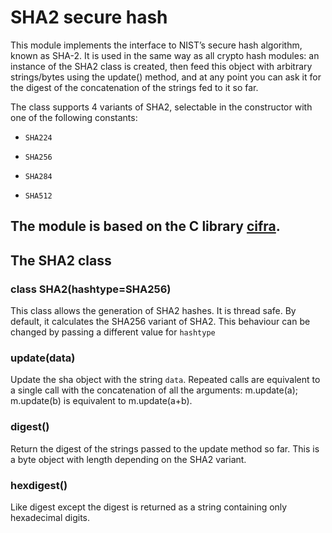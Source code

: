 <!-- module: sha2 -->
# SHA2 secure hash

This module implements the interface to NIST’s secure hash algorithm, known as SHA-2.
It is used in the same way as all crypto hash modules: an instance of the SHA2 class is
created, then feed this object with arbitrary strings/bytes using the update() method, and at any point you can ask it for the digest of the
concatenation of the strings fed to it so far.

The class supports 4 variants of SHA2, selectable in the constructor with one of the following constants:


* `SHA224`


* `SHA256`


* `SHA284`


* `SHA512`

## The module is based on the C library [cifra](https://github.com/ctz/cifra).

## The SHA2 class


### class SHA2(hashtype=SHA256)
This class allows the generation of SHA2 hashes. It is thread safe. By default, it calculates the SHA256 variant
of SHA2. This behaviour can be changed by passing a different value for ```hashtype```


### update(data)
Update the sha object with the string ```data```. Repeated calls are equivalent to a single call with the concatenation of all
the arguments: m.update(a); m.update(b) is equivalent to m.update(a+b).


### digest()
Return the digest of the strings passed to the update method so far. This is a byte object with length depending on
the SHA2 variant.


### hexdigest()
Like digest except the digest is returned as a string containing only hexadecimal digits.
